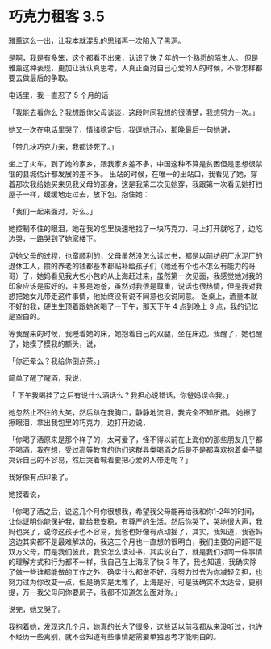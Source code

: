 # 巧克力租客 3.5

雅薰这么一出，让我本就混乱的思绪再一次陷入了黑洞。

是啊，我是有多笨，这个都看不出来，认识了快 7 年的一个熟悉的陌生人。
但是雅薰这种表现，更加让我认真思考，人真正面对自己心爱的人的时候，不管怎样都要去做最后的争取。

电话里，我一直忍了 5 个月的话

「我能去看你么？我想跟你父母谈谈，这段时间我想的很清楚，我想努力一次。」 

她又一次在电话里哭了，情绪稳定后，我逗她开心，那晚最后一句她说，

「带几块巧克力来，我都馋死了。」 

坐上了火车，到了她的家乡，跟我家乡差不多，中国这种不算是贫困但是思想很禁锢的县城估计都发展的差不多。
出站的时候，在唯一的出站口，我看见了她，穿着那次我给她买来见我父母的那身，这是我第二次见她穿，我跟第一次看见她打扫屋子一样，缓缓地走过去，放下包，抱住她：

「我们一起来面对，好么。」 

她控制不住的眼泪，她在我的包里快速地找了一块巧克力，马上打开就吃了，边吃边哭，一路哭到了她家楼下。

见她父母的过程，也蛮顺利的，父母虽然没怎么读过书，都是以前纺织厂水泥厂的退休工人，攒的养老的钱都基本都贴补给孩子们（她还有个也不怎么有能力的哥哥）了，她妈看见我大包小包的从上海赶过来，虽然第一次见面，我感觉她对我的印象应该是蛮好的，主要是她爸，虽然对我很是尊重，说话也很热情，但是我对我想把她女儿带走这件事情，他始终没有说不同意也没说同意。
饭桌上，酒量本就不好的我，硬生生顶着跟她爸喝了一下午，那天下午 4 点到晚上 9 点，我的记忆是空白的。

等我醒来的时候，我睡着她的床，她抱着自己的双腿，坐在床边。我醒了，她也醒了，她摸了摸我的额头，说，

「你还晕么？我给你倒点茶。」 

简单了醒了醒酒，我说，

「 下午我喝挂了之后有说什么酒话么？我担心说错话，你爸妈误会我。」

她忽然止不住的大笑，然后趴在我胸口，静静地流泪，我完全不知所措。
她擦了擦眼泪，拿出我包里的巧克力，边打开边说，

「你喝了酒原来是那个样子的，太可爱了，怪不得以前在上海你的那些朋友几乎都不喝酒，我在想，受过高等教育的你们这群异类喝酒之后是不是都喜欢抱着桌子腿哭诉自己的不容易，然后哭着喊着要把心爱的人带走呢？」 

我好像有点印象了。

她接着说，

「你喝了酒之后，说这几个月你很想我，希望我父母能再给我和你1-2年的时间，让你证明你能保护我，能给我安稳，有尊严的生活。然后你哭了，哭地很大声，我妈也哭了，说你这孩子也不容易，我爸也好像有点动摇了，其实，我知道，我爸妈这边其实都不是最难解决的，我这三个月也一直想的很明白，我们主要的问题不是双方父母，而是我们彼此，我没怎么读过书，其实说白了，就是我们对同一件事情的理解方式和行为都不一样，我自己在上海呆了快 3 年了，我也知道，我确实除了做一些谁都能做的工作之外，确实什么都做不好，我努力过去为你减轻负担，也努力过为你改变一点，但是确实是太难了，上海是好，可是我确实不太适合，更别提，万一我父母问你要房子，我都不知道怎么面对你。」 

说完，她又哭了。

我抱着她，发现这几个月，她真的长大了很多，这些话以前我都从来没听过，也许不经历一些离别，就不会知道有些事情是需要单独思考才能明白的。
